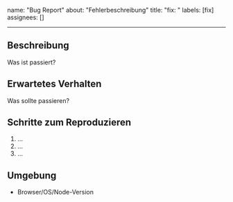 [//]: # 'Bug-Issue-Template'

name: "Bug Report"
about: "Fehlerbeschreibung"
title: "fix: <kurzer Titel>"
labels: [fix]
assignees: []

---

## Beschreibung

Was ist passiert?

## Erwartetes Verhalten

Was sollte passieren?

## Schritte zum Reproduzieren

1. …
2. …
3. …

## Umgebung

- Browser/OS/Node-Version
